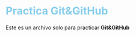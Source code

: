 # <span style="color:skyblue">Practica Git&GitHub</span>

Este es un archivo solo para practicar **Git&GitHub**
